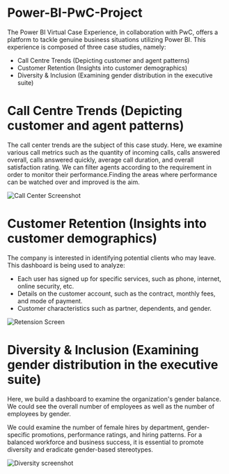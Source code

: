 # Power-BI-PwC-Project
The Power BI Virtual Case Experience, in collaboration with PwC, offers a platform to tackle genuine business situations utilizing Power BI. This experience is composed of three case studies, namely:

-   Call Centre Trends (Depicting customer and agent patterns)
-   Customer Retention (Insights into customer demographics)
-   Diversity & Inclusion (Examining gender distribution in the executive suite)

# Call Centre Trends (Depicting customer and agent patterns)
The call center trends are the subject of this case study. Here, we examine various call metrics such as the quantity of incoming calls, calls answered overall, calls answered quickly, average call duration, and overall satisfaction rating. We can filter agents according to the requirement in order to monitor their performance.Finding the areas where performance can be watched over and improved is the aim.

![Call Center Screenshot](https://github.com/devika-santhosh/Power-BI-PwC-Project/assets/125188753/f182040a-425c-424f-b92e-ce411b1df2b1)

# Customer Retention (Insights into customer demographics)
The company is interested in identifying potential clients who may leave. This dashboard is being used to analyze:

  - Each user has signed up for specific services, such as phone, internet, online security, etc.
  - Details on the customer account, such as the contract, monthly fees, and mode of payment.
  - Customer characteristics such as partner, dependents, and gender.

![Retension Screen](https://github.com/devika-santhosh/Power-BI-PwC-Project/assets/125188753/95d6a0e3-2c54-43eb-ad96-2847816c1143)

# Diversity & Inclusion (Examining gender distribution in the executive suite)

Here, we build a dashboard to examine the organization's gender balance. We could see the overall number of employees as well as the number of employees by gender. 

We could examine the number of female hires by department, gender-specific promotions, performance ratings, and hiring patterns. For a balanced workforce and business success, it is essential to promote diversity and eradicate gender-based stereotypes.

![Diversity screenshot](https://github.com/devika-santhosh/Power-BI-PwC-Project/assets/125188753/44f42062-0bea-4e3f-87a7-8255135341dd)
